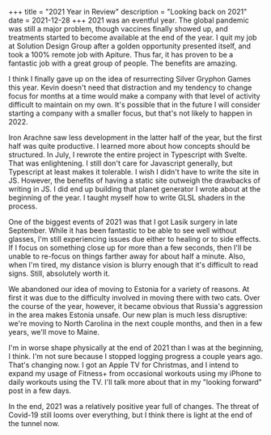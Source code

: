 +++
title = "2021 Year in Review"
description = "Looking back on 2021"
date = 2021-12-28
+++
2021 was an eventful year. The global pandemic was still a major problem, though
vaccines finally showed up, and treatments started to become available at the end
of the year. I quit my job at Solution Design Group after a golden opportunity
presented itself, and took a 100% remote job with Apiture. Thus far, it has proven
to be a fantastic job with a great group of people. The benefits are amazing.

I think I finally gave up on the idea of resurrecting Silver Gryphon Games this year.
Kevin doesn't need that distraction and my tendency to change focus for months at a
time would make a company with that level of activity difficult to maintain on my own.
It's possible that in the future I will consider starting a company with a smaller focus,
but that's not likely to happen in 2022.

Iron Arachne saw less development in the latter half of the year, but the first half was
quite productive. I learned more about how concepts should be structured. In July, I
rewrote the entire project in Typescript with Svelte. That was enlightening. I still don't
care for Javascript generally, but Typescript at least makes it tolerable. I wish I didn't
have to write the site in JS. However, the benefits of having a static site outweigh the
drawbacks of writing in JS. I did end up building that planet generator I wrote about at
the beginning of the year. I taught myself how to write GLSL shaders in the process.

One of the biggest events of 2021 was that I got Lasik surgery in late September. While it
has been fantastic to be able to see well without glasses, I'm still experiencing issues due
either to healing or to side effects. If I focus on something close up for more than a few
seconds, then I'll be unable to re-focus on things farther away for about half a minute. Also,
when I'm tired, my distance vision is blurry enough that it's difficult to read signs. Still,
absolutely worth it.

We abandoned our idea of moving to Estonia for a variety of reasons. At first it was due to
the difficulty involved in moving there with two cats. Over the course of the year, however,
it became obvious that Russia's aggression in the area makes Estonia unsafe. Our new plan is
much less disruptive: we're moving to North Carolina in the next couple months, and then in
a few years, we'll move to Maine.

I'm in worse shape physically at the end of 2021 than I was at the beginning, I think. I'm
not sure because I stopped logging progress a couple years ago. That's changing now. I got
an Apple TV for Christmas, and I intend to expand my usage of Fitness+ from occasional workouts
using my iPhone to daily workouts using the TV. I'll talk more about that in my "looking forward"
post in a few days.

In the end, 2021 was a relatively positive year full of changes. The threat of Covid-19 still
looms over everything, but I think there is light at the end of the tunnel now.
